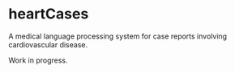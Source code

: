 # heartCases
A medical language processing system for case reports involving cardiovascular disease.

Work in progress.
